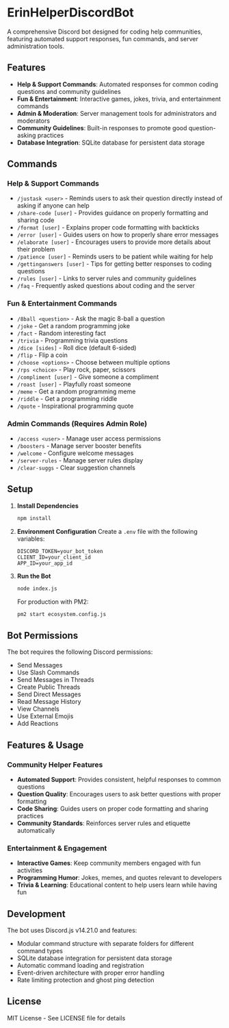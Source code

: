 # ErinHelperDiscordBot

A comprehensive Discord bot designed for coding help communities, featuring automated support responses, fun commands, and server administration tools.

## Features

- **Help & Support Commands**: Automated responses for common coding questions and community guidelines
- **Fun & Entertainment**: Interactive games, jokes, trivia, and entertainment commands
- **Admin & Moderation**: Server management tools for administrators and moderators
- **Community Guidelines**: Built-in responses to promote good question-asking practices
- **Database Integration**: SQLite database for persistent data storage

## Commands

### Help & Support Commands
- `/justask <user>` - Reminds users to ask their question directly instead of asking if anyone can help
- `/share-code [user]` - Provides guidance on properly formatting and sharing code
- `/format [user]` - Explains proper code formatting with backticks
- `/error [user]` - Guides users on how to properly share error messages
- `/elaborate [user]` - Encourages users to provide more details about their problem
- `/patience [user]` - Reminds users to be patient while waiting for help
- `/gettinganswers [user]` - Tips for getting better responses to coding questions
- `/rules [user]` - Links to server rules and community guidelines
- `/faq` - Frequently asked questions about coding and the server

### Fun & Entertainment Commands
- `/8ball <question>` - Ask the magic 8-ball a question
- `/joke` - Get a random programming joke
- `/fact` - Random interesting fact
- `/trivia` - Programming trivia questions
- `/dice [sides]` - Roll dice (default 6-sided)
- `/flip` - Flip a coin
- `/choose <options>` - Choose between multiple options
- `/rps <choice>` - Play rock, paper, scissors
- `/compliment [user]` - Give someone a compliment
- `/roast [user]` - Playfully roast someone
- `/meme` - Get a random programming meme
- `/riddle` - Get a programming riddle
- `/quote` - Inspirational programming quote

### Admin Commands (Requires Admin Role)
- `/access <user>` - Manage user access permissions
- `/boosters` - Manage server booster benefits
- `/welcome` - Configure welcome messages
- `/server-rules` - Manage server rules display
- `/clear-suggs` - Clear suggestion channels

## Setup

1. **Install Dependencies**
   ```bash
   npm install
   ```

2. **Environment Configuration**
   Create a `.env` file with the following variables:
   ```
   DISCORD_TOKEN=your_bot_token
   CLIENT_ID=your_client_id
   APP_ID=your_app_id
   ```

3. **Run the Bot**
   ```bash
   node index.js
   ```

   For production with PM2:
   ```bash
   pm2 start ecosystem.config.js
   ```

## Bot Permissions

The bot requires the following Discord permissions:
- Send Messages
- Use Slash Commands
- Send Messages in Threads
- Create Public Threads
- Send Direct Messages
- Read Message History
- View Channels
- Use External Emojis
- Add Reactions

## Features & Usage

### Community Helper Features
- **Automated Support**: Provides consistent, helpful responses to common questions
- **Question Quality**: Encourages users to ask better questions with proper formatting
- **Code Sharing**: Guides users on proper code formatting and sharing practices
- **Community Standards**: Reinforces server rules and etiquette automatically

### Entertainment & Engagement
- **Interactive Games**: Keep community members engaged with fun activities
- **Programming Humor**: Jokes, memes, and quotes relevant to developers
- **Trivia & Learning**: Educational content to help users learn while having fun

## Development

The bot uses Discord.js v14.21.0 and features:
- Modular command structure with separate folders for different command types
- SQLite database integration for persistent data storage
- Automatic command loading and registration
- Event-driven architecture with proper error handling
- Rate limiting protection and ghost ping detection

## License

MIT License - See LICENSE file for details
